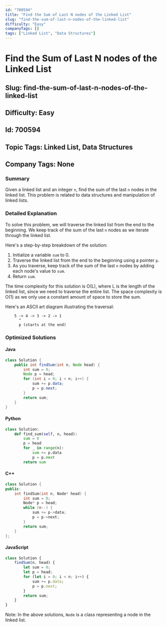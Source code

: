 ```yaml
---
id: "700594"
title: "Find the Sum of Last N nodes of the Linked List"
slug: "find-the-sum-of-last-n-nodes-of-the-linked-list"
difficulty: "Easy"
companyTags: []
tags: ["Linked List", "Data Structures"]
---
```


# Find the Sum of Last N nodes of the Linked List
## Slug: find-the-sum-of-last-n-nodes-of-the-linked-list
## Difficulty: Easy
## Id: 700594
## Topic Tags: Linked List, Data Structures
## Company Tags: None


### Summary
Given a linked list and an integer `n`, find the sum of the last `n` nodes in the linked list. This problem is related to data structures and manipulation of linked lists.


### Detailed Explanation

To solve this problem, we will traverse the linked list from the end to the beginning. We keep track of the sum of the last `n` nodes as we iterate through the linked list.

Here's a step-by-step breakdown of the solution:

1. Initialize a variable `sum` to 0.
2. Traverse the linked list from the end to the beginning using a pointer `p`.
3. As you traverse, keep track of the sum of the last `n` nodes by adding each node's value to `sum`.
4. Return `sum`.

The time complexity for this solution is O(L), where L is the length of the linked list, since we need to traverse the entire list. The space complexity is O(1) as we only use a constant amount of space to store the sum.

Here's an ASCII art diagram illustrating the traversal:
```
    5 -> 4 -> 3 -> 2 -> 1
      ^
      p (starts at the end)
```


### Optimized Solutions

#### Java
```java
class Solution {
    public int findSum(int n, Node head) {
        int sum = 0;
        Node p = head;
        for (int i = 0; i < n; i++) {
            sum += p.data;
            p = p.next;
        }
        return sum;
    }
}
```

#### Python
```python
class Solution:
    def find_sum(self, n, head):
        sum = 0
        p = head
        for _ in range(n):
            sum += p.data
            p = p.next
        return sum
```

#### C++
```cpp
class Solution {
public:
    int findSum(int n, Node* head) {
        int sum = 0;
        Node* p = head;
        while (n--) {
            sum += p->data;
            p = p->next;
        }
        return sum;
    }
};
```

#### JavaScript
```javascript
class Solution {
    findSum(n, head) {
        let sum = 0;
        let p = head;
        for (let i = 0; i < n; i++) {
            sum += p.data;
            p = p.next;
        }
        return sum;
    }
}
```

Note: In the above solutions, `Node` is a class representing a node in the linked list.